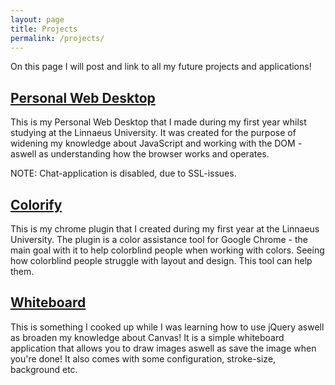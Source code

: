 ```yaml
---
layout: page
title: Projects
permalink: /projects/
---
```


On this page I will post and link to all my future projects and applications!

## [Personal Web Desktop](../projects/pwd)
This is my Personal Web Desktop that I made during my first year whilst studying at the Linnaeus University.
It was created for the purpose of widening my knowledge about JavaScript and working with the DOM - aswell as understanding
how the browser works and operates.

NOTE: Chat-application is disabled, due to SSL-issues.

## [Colorify](https://chrome.google.com/webstore/detail/colorify/khmkbmhcijchhbnbaadifbfjljkgfhhc?hl=sv)
This is my chrome plugin that I created during my first year at the Linnaeus University.
The plugin is a color assistance tool for Google Chrome - the main goal with it to help colorblind people when working
with colors. Seeing how colorblind people struggle with layout and design. This tool can help them.

## [Whiteboard](../projects/whiteboard)
This is something I cooked up while I was learning how to use jQuery aswell as broaden my knowledge about Canvas!
It is a simple whiteboard application that allows you to draw images aswell as save the image when you're done!
It also comes with some configuration, stroke-size, background etc.